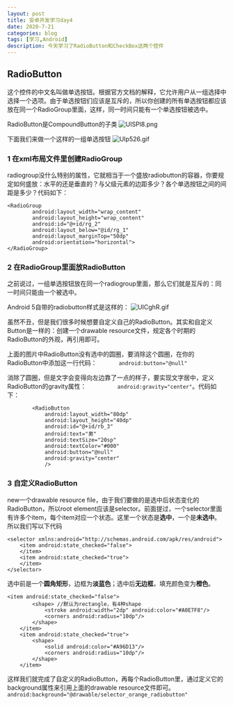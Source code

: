 ```yaml
---
layout: post
title: 安卓开发学习day4
date: 2020-7-21
categories: blog
tags: [学习,Android]
description: 今天学习了RadioButton和CheckBox这两个控件
---
```


## RadioButton

这个控件的中文名叫做单选按钮。根据官方文档的解释，它允许用户从一组选择中选择一个选项。由于单选按钮们应该是互斥的，所以你创建的所有单选按钮都应该放在同一个RadioGroup里面，这样，同一时间只能有一个单选按钮被选中。

RadioButton是CompoundButton的子类
![UISPl8.png](https://s1.ax1x.com/2020/07/21/UISPl8.png)

下面我们来做一个这样的一组单选按钮
![UIp526.gif](https://s1.ax1x.com/2020/07/21/UIp526.gif)

### 1 在xml布局文件里创建RadioGroup

radiogroup没什么特别的属性，它就相当于一个盛放radiobutton的容器，你要规定如何盛放：水平的还是垂直的？与父级元素的边距多少？各个单选按钮之间的间距是多少？代码如下：
```
<RadioGroup
        android:layout_width="wrap_content"
        android:layout_height="wrap_content"
        android:id="@+id/rg_2"
        android:layout_below="@id/rg_1"
        android:layout_marginTop="50dp"
        android:orientation="horizontal">
</RadioGroup>
```

### 2 在RadioGroup里面放RadioButton

之前说过，一组单选按钮放在同一个radiogroup里面，那么它们就是互斥的：同一时间只能由一个被选中。

Android 5自带的radiobutton样式是这样的：
![UICghR.gif](https://s1.ax1x.com/2020/07/21/UICghR.gif)

虽然不丑，但是我们很多时候想要自定义自己的RadioButton。其实和自定义Button是一样的：创建一个drawable resource文件，规定各个时期的RadioButton的外观，再引用即可。

上面的图片中RadioButton没有选中的圆圈，要消除这个圆圈，在你的RadioButton中添加这一行代码：`       android:button="@null"`

消除了圆圈，但是文字会变得向左边靠了一点的样子，要实现文字居中，定义RadioButton的gravity属性：`          android:gravity="center"`。代码如下：
```
        <RadioButton
            android:layout_width="80dp"
            android:layout_height="40dp"
            android:id="@+id/rb_3"
            android:text="男"
            android:textSize="20sp"
            android:textColor="#000"
            android:button="@null"
            android:gravity="center"
            />
```

### 3 自定义RadioButton

new一个drawable resource file，由于我们要做的是选中后状态变化的RadioButton，所以root element应该是selector。前面提过，一个selector里面有许多个item，每个item对应一个状态。这里一个状态是**选中**，一个是**未选中**。所以我们写以下代码
```
<selector xmlns:android="http://schemas.android.com/apk/res/android">
    <item android:state_checked="false">
    </item>
    <item android:state_checked="true">
    </item>
</selector>
```

选中前是一个**圆角矩形**，边框为**淡蓝色**；选中后**无边框**，填充颜色变为**橙色**。
```
<item android:state_checked="false">
        <shape> //默认为rectangle，有4种shape
            <stroke android:width="2dp" android:color="#A0E7F8"/>
            <corners android:radius="10dp"/>
        </shape>
    </item>
    <item android:state_checked="true">
        <shape>
            <solid android:color="#A96D13"/>
            <corners android:radius="10dp"/>
        </shape>
    </item>
```
这样我们就完成了自定义的RadioButton，再每个RadioButton里，通过定义它的background属性来引用上面的drawable resource文件即可。
`            android:background="@drawable/selector_orange_radiobutton"`